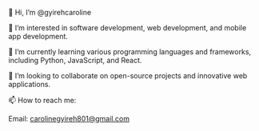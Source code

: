 👋 Hi, I’m @gyirehcaroline

👀 I’m interested in software development, web development, and mobile app development.

🌱 I’m currently learning various programming languages and frameworks, including Python, JavaScript, and React.

💞️ I’m looking to collaborate on open-source projects and innovative web applications.

📫 How to reach me:

Email: carolinegyireh801@gmail.com
